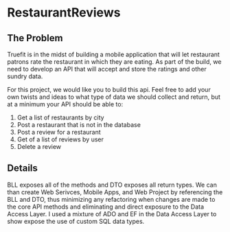 RestaurantReviews
=================

The Problem
--------------
Truefit is in the midst of building a mobile application that will let restaurant patrons rate the restaurant in which they are eating. As part of the build, we need to develop an API that will accept and store the ratings and other sundry data. 

For this project, we would like you to build this api. Feel free to add your own twists and ideas to what type of data we should collect and return, but at a minimum your API should be able to:

1. Get a list of restaurants by city
2. Post a restaurant that is not in the database
3. Post a review for a restaurant
4. Get of a list of reviews by user
5. Delete a review

Details
--------------
BLL exposes all of the methods and DTO exposes all return types. We can than create Web Serivces, Mobile Apps, and Web Project by  referencing the BLL and DTO, thus minimizing any refactoring when changes are made to the core API methods and eliminating and direct exposure to the Data Access Layer. I used a mixture of ADO and EF in the Data Access Layer to show expose the use of custom SQL data types.
